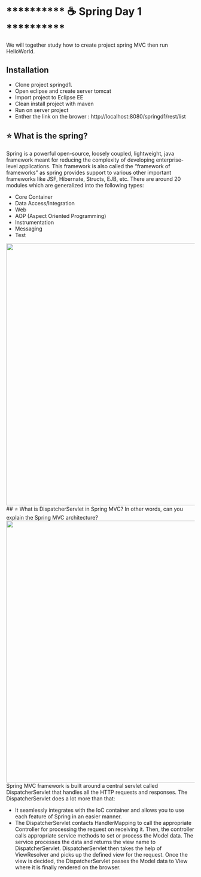# ********** ☕ Spring Day 1 ********** 
We will together study how to create project spring MVC then run HelloWorld.

## Installation
- Clone project springd1.
- Open eclipse and create server tomcat
- Import project to Eclipse EE
- Clean install project with maven 
- Run on server project 
- Enther the link on the brower : http://localhost:8080/springd1/rest/list

## ⭐️ What is the spring?
Spring is a powerful open-source, loosely coupled, lightweight, java framework meant for reducing the complexity of developing enterprise-level applications. This framework is also called the “framework of frameworks” as spring provides support to various other important frameworks like JSF, Hibernate, Structs, EJB, etc.
There are around 20 modules which are generalized into the following types:
- Core Container
- Data Access/Integration
- Web
- AOP (Aspect Oriented Programming)
- Instrumentation
- Messaging
- Test
<div align="center">
    <img src="https://s3.ap-south-1.amazonaws.com/myinterviewtrainer-domestic/public_assets/assets/000/000/839/original/spring_framework.png?1628693487" width="700px"</img> 
</div>
## ⭐️ What is DispatcherServlet in Spring MVC? In other words, can you explain the Spring MVC architecture?
<div align="center">
    <img src="https://s3.ap-south-1.amazonaws.com/myinterviewtrainer-domestic/public_assets/assets/000/000/844/original/DispatcherServlet_in_Spring_MVC.png" width="700px"</img> 
</div>
Spring MVC framework is built around a central servlet called DispatcherServlet that handles all the HTTP requests and responses. The DispatcherServlet does a lot more than that:

- It seamlessly integrates with the IoC container and allows you to use each feature of Spring in an easier manner.
- The DispatcherServlet contacts HandlerMapping to call the appropriate Controller for processing the request on receiving it. Then, the controller calls appropriate service methods to set or process the Model data. The service processes the data and returns the view name to DispatcherServlet. DispatcherServlet then takes the help of ViewResolver and picks up the defined view for the request. Once the view is decided, the DispatcherServlet passes the Model data to View where it is finally rendered on the browser.
